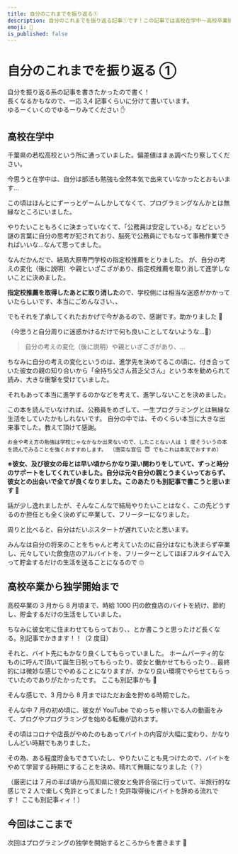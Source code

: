 ```yaml
---
title: 自分のこれまでを振り返る①
description: 自分のこれまでを振り返る記事①です！この記事では高校在学中〜高校卒業後の独学までを書きます
emoji: 🏯
is_published: false
---
```


# 自分のこれまでを振り返る ①

自分を振り返る系の記事を書きたかったので書く！  
長くなるかもなので、一応 3,4 記事くらいに分けて書いています。  
ゆるーくいくのでゆるーりみてください ✋

## 高校在学中

千葉県の若松高校という所に通っていました。偏差値はまぁ調べたり察してください。

今思うと在学中は、自分は部活も勉強も全然本気で出来ていなかったとおもいます…

この頃はほんとにずーっとゲームしかしてなくて、プログラミングなんかとは無縁なところにいました。

やりたいこともろくに決まっていなくて、「公務員は安定している」などという謎の言葉に自分の思考が犯されており、脳死で公務員にでもなって事務作業できればいいな…なんて思ってました。

なんだかんだで、結局大原専門学校の指定校推薦をとりました。
が、自分の考えの変化（後に説明）や親といざこざがあり、指定校推薦を取り消して進学しないことに決めました。

**指定校推薦を取得したあとに取り消した**ので、学校側には相当な迷惑がかかっていたらしいです、本当にごめんなさい、、

でもそれを了承してくれたおかげで今があるので、感謝です。助かりました 🙏

（今思うと自分周りに迷惑かけるだけで何も良いことしてないような...🤔）

> 自分の考えの変化（後に説明）や親といざこざがあり、...

ちなみに自分の考えの変化というのは、進学先を決めてるこの頃に、付き合っていた彼女の親の知り合いから「金持ち父さん貧乏父さん」という本を勧められて読み、大きな衝撃を受けていました。

それもあって本当に進学するのかなどを考えて、進学しないことを決めました。

この本を読んでいなければ、公務員をめざして、一生プログラミングとは無縁な生活をしていたかもしれないです。
自分の中では、そのくらい本当に大きな出来事でした。教えて頂けて感謝。

`お金や考え方の勉強は学校じゃなかなか出来ないので、したことない人は 1 度そういうの本を読んでみることを強くおすすめします。 （唐突な宣伝 😇 でもこれは本気でおすすめ）`

**※彼女、及び彼女の母とは早い頃からかなり深い関わりをしていて、ずっと時分のサポートをしてくれていました。自分は元々自分の親とうまくいっておらず、彼女との出会いで全てが良くなりました。このあたりも別記事で書こうと思います 🤣**

話が少し逸れましたが、そんなこんなで結局やりたいことはなく、この先どうするのか担任とも全く決めずに卒業して、フリーターになりました。

周りと比べると、自分はだいぶスタートが遅れていたと思います。

みんなは自分の将来のことをちゃんと考えていたのに自分はなにも決まらず卒業し、元々していた飲食店のアルバイトを、フリーターとしてほぼフルタイムで入って貯金するだけの生活を送ることになるので 🙄

## 高校卒業から独学開始まで

高校卒業の 3 月から 8 月頃まで、時給 1000 円の飲食店のバイトを続け、節約し、貯金するだけの生活をしていました。

ちなみに彼女宅に住まわせてもらっており、、とか書こうと思ったけど長くなる。別記事でかきます！！（2 度目）

それと、バイト先にもかなり良くしてもらっていました。
ホームパーティ的なものに呼んで頂いて誕生日祝ってもらったり、彼女と働かせてもらったり…
最終的には微妙な感じでやめることになりますが、かなり良い環境でやらせてもらっていたのでありがたかったです。
ここも別記事かも 🤭

そんな感じで、3 月から 8 月まではただお金を貯める時期でした。

そんな中 7 月の初め頃に、彼女が YouTube でめっちゃ稼いでる人の動画をみて、ブログやプログラミングを始める転機が訪れます。

その頃はコロナや店長がやめたのもあってバイトの内容が大幅に変わり、かなりしんどい時期でもありました。

その為、ある程度貯金もできていたし、やりたいことも見つけたので、バイトをやめて学習する時期にすることを決め、晴れて無職になりました（？）

（厳密には 7 月の半ば頃から高知県に彼女と免許合宿に行っていて、半旅行的な感じで 2 人で楽しく免許とってました！免許取得後にバイトを辞める流れです！
ここも別記事ィィ！）

## 今回はここまで

次回はプログラミングの独学を開始するところからを書きます 💪
